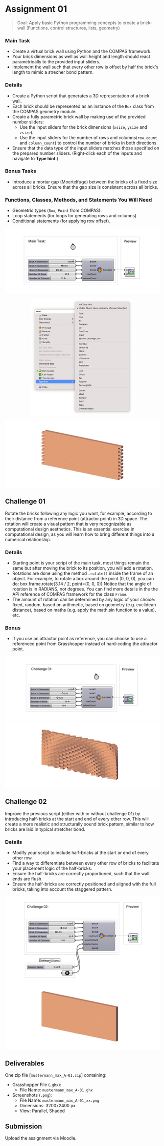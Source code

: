 # Assignment 01

> Goal: Apply basic Python programming concepts to create a brick-wall (Functions, control structures, lists, geometry)

### Main Task

- Create a virtual brick wall using Python and the COMPAS framework. 
- Your brick dimensions as well as wall height and length should react parametrically to 
the provided input sliders.
- Implement the wall such that every other row is offset by half the brick's length to mimic 
a strecher bond pattern.

### Details

- Create a Python script that generates a 3D representation of a brick wall.
- Each brick should be represented as an instance of the `Box` class from the COMPAS geometry 
module.
- Create a fully parametric brick wall by making use of the provided number sliders:
  - Use the input sliders for the brick dimensions (`xsize`, `ysize` and `zsize`).
  - Use the input sliders for the number of rows and columns(`row_count` and `column_count`) to 
  control the number of bricks in both directions.
- Ensure that the data type of the input sliders matches those specified on the prepared 
number sliders. (Right-click each of the inputs and navigate to **Type hint**.)

### Bonus Tasks

- Introduce a mortar gap (Moertelfuge) between the bricks of a fixed size across all bricks. 
  Ensure that the gap size is consistent across all bricks.

### Functions, Classes, Methods, and Statements You Will Need

- Geometric types (`Box`, `Point` from COMPAS).
- Loop statements (for loops for generating rows and columns).
- Conditional statements (for applying row offset).

![screenshot](images/main-task-hs24-scr.png)

<p align="middle">
<img src="./images/Type-Hint.png" alt="Type Hint" height="380"/>
</p>

![screenshot](images/main-task-hs24-2.png)

## Challenge 01

Rotate the bricks following any logic you want, for example, according
to their distance from a reference point (attractor point) in 3D space.
The rotation will create a visual pattern that is very recognizable as computational design aesthetics.
This is an essential exercise in computational design, as you will learn how to bring
different things into a numerical relationship.

### Details

- Starting point is your script of the main task, most things remain the same but after
  moving the brick to its position, you will add a rotation.
- Rotations are done using the method `.rotate()` inside the frame of an object.
  For example, to rotate a box around the point (0, 0, 0), you can do:
      box.frame.rotate(3.14 / 2, point=(0, 0, 0))
  Notice that the angle of rotation is in RADIANS, not degrees.
  You can find more details in the the API reference of COMPAS framework for the class `Frame`.
- The amount of rotation can be determined by any logic of your choice: fixed, random, based 
  on arithmetic, based on geometry (e.g. euclidean distance), based on maths (e.g. apply
  the math.sin function to a value), etc.

### Bonus

- If you use an attractor point as reference, you can choose to use a referenced point
  from Grasshopper instead of hard-coding the attractor point.

![Grasshopper](images/challenge-01-hs24-scr.png)
![Result](images/challenge-01-hs24-2.png)


## Challenge 02

Improve the previous script (either with or without challenge 01) by introducing
half-bricks at the start and end of every other row. This will create a more
realistic and structurally sound brick pattern, similar to how bricks are laid
in typical stretcher bond.

### Details

- Modify your script to include half-bricks at the start or end of every other row.
- Find a way to differentiate between every other row of bricks to facilitate your placement logic of the half-bricks.
- Ensure the half-bricks are correctly proportioned, such that the wall ends are flush.
- Ensure the half-bricks are correctly positioned and aligned with the full bricks, taking into account the staggered pattern.

![Grasshopper](images/challenge-02-hs24-scr.png)
![Result](images/challenge-02-hs24-2.png)

## Deliverables

One zip file [`mustermann_max_A-01.zip`] containing:

- Grasshopper File (`.ghx`):
  - File Name: `mustermann_max_A-01.ghx`
- Screenshots (`.png`):
  - File Name: `mustermann_max_A-01_xx.png`
  - Dimensions: 3200x2400 px
  - View: Parallel, Shaded

## Submission

Upload the assignment via Moodle.
